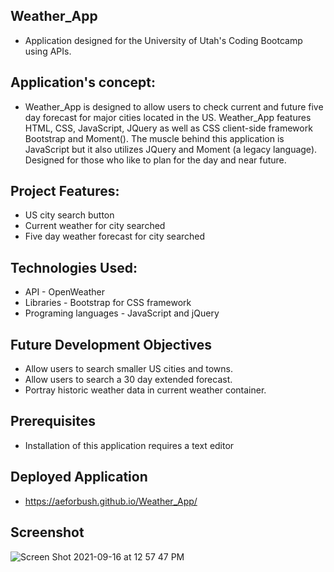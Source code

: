 ## Weather_App
* Application designed for the University of Utah's Coding Bootcamp using APIs.


## Application's concept: 

* Weather_App is designed to allow users to check current and future five day forecast for major cities located in the US.  Weather_App features HTML, CSS, JavaScript, JQuery as well as CSS client-side framework Bootstrap and Moment().  The muscle behind this application is JavaScript but it also utilizes JQuery and Moment (a legacy language).  Designed for those who like to plan for the day and near future.

## Project Features:
* US city search button 
* Current weather for city searched
* Five day weather forecast for city searched

## Technologies Used:
* API - OpenWeather 
* Libraries - Bootstrap for CSS framework
* Programing languages - JavaScript and jQuery

## Future Development Objectives
* Allow users to search smaller US cities and towns.
* Allow users to search a 30 day extended forecast.
* Portray historic weather data in current weather container.

## Prerequisites
* Installation of this application requires a text editor

## Deployed Application

* https://aeforbush.github.io/Weather_App/

## Screenshot

![Screen Shot 2021-09-16 at 12 57 47 PM](https://user-images.githubusercontent.com/87487655/133669680-5ff873e5-51f2-4dbc-9d26-1e3a6946c29e.png)

